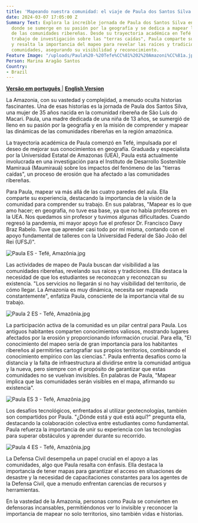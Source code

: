```yaml
---
title: 'Mapeando nuestra comunidad: el viaje de Paula dos Santos Silva en la Amazonía'
date: 2024-03-07 17:05:00 Z
Summary Text: Explora la increíble jornada de Paula dos Santos Silva en la Amazonía,
  donde se sumerge en su pasión por la geografía y se dedica a mapear las dinámicas
  de las comunidades ribereñas. Desde su trayectoria académica en Tefé hasta su actual
  trabajo de investigación sobre las "terras caídas", Paula comparte su experiencia
  y resalta la importancia del mapeo para revelar las raíces y tradiciones de estas
  comunidades, asegurando su visibilidad y reconocimiento.
Feature Image: "/uploads/Paula%20-%20Tefe%CC%81%202%20Amazoni%CC%81a.jpg"
Person: Marina Aragão Santos
Country:
- Brazil
---
```


[**Versão em português**
](https://www.hotosm.org/updates/mapeando-nossa-comunidade-a-jornada-de-paula-dos-santos-silva-na-amazonia/) | [**English Version**](https://www.hotosm.org/updates/mapping-our-community-paula-dos-santos-silvas-journey-in-the-amazon/)

La Amazonia, con su vastedad y complejidad, a menudo oculta historias fascinantes. Una de esas historias es la jornada de Paula dos Santos Silva, una mujer de 35 años nacida en la comunidad ribereña de São Luís do Macari. Paula, una madre dedicada de una niña de 13 años, se sumergió de lleno en su pasión por la geografía y en la misión de comprender y mapear las dinámicas de las comunidades ribereñas en la región amazónica.

La trayectoria académica de Paula comenzó en Tefé, impulsada por el deseo de mejorar sus conocimientos en geografía. Graduada y especialista por la Universidad Estatal de Amazonas (UEA), Paula está actualmente involucrada en una investigación para el Instituto de Desarrollo Sostenible Mamirauá (Maumirauá) sobre los impactos del fenómeno de las "tierras caídas", un proceso de erosión que ha afectado a las comunidades ribereñas.

Para Paula, mapear va más allá de las cuatro paredes del aula. Ella comparte su experiencia, destacando la importancia de la visión de la comunidad para comprender su trabajo. En sus palabras, "Mapear es lo que amo hacer; en geografía, no tuve esa base, ya que no había profesores en la UEA. Nos quedamos sin profesor y tuvimos algunas dificultades. Cuando regresó la pandemia, mi mayor apoyo fue el profesor Dr. Francisco Davy Braz Rabelo. Tuve que aprender casi todo por mí misma, contando con el apoyo fundamental de talleres con la Universidad Federal de São João del Rei (UFSJ)".

![Paula ES - Tefé, Amazônia.jpg](/uploads/Paula%20ES%20-%20Tefe%CC%81,%20Amazo%CC%82nia.jpg)

Las actividades de mapeo de Paula buscan dar visibilidad a las comunidades ribereñas, revelando sus raíces y tradiciones. Ella destaca la necesidad de que los estudiantes se reconozcan y reconozcan su existencia. "Los servicios no llegarán si no hay visibilidad del territorio, de cómo llegar. La Amazonia es muy dinámica, necesita ser mapeada constantemente", enfatiza Paula, consciente de la importancia vital de su trabajo.

![Paula 2 ES - Tefé, Amazônia.jpg](/uploads/Paula%202%20ES%20-%20Tefe%CC%81,%20Amazo%CC%82nia.jpg)

La participación activa de la comunidad es un pilar central para Paula. Los antiguos habitantes comparten conocimientos valiosos, mostrando lugares afectados por la erosión y proporcionando información crucial. Para ella, "El conocimiento del mapeo sería de gran importancia para los habitantes ribereños al permitirles cartografiar sus propios territorios, combinando el conocimiento empírico con las ciencias.". Paula enfrenta desafíos como la distancia y la falta de infraestructura al dividirse entre la comunidad antigua y la nueva, pero siempre con el propósito de garantizar que estas comunidades no se vuelvan invisibles. En palabras de Paula, "Mapear implica que las comunidades serán visibles en el mapa, afirmando su existencia".

![Paula ES 3 - Tefé, Amazônia.jpg](/uploads/Paula%20ES%203%20-%20Tefe%CC%81,%20Amazo%CC%82nia.jpg)

Los desafíos tecnológicos, enfrentados al utilizar geotecnologías, también son compartidos por Paula. "¿Dónde está y qué está aquí?" pregunta ella, destacando la colaboración colectiva entre estudiantes como fundamental. Paula refuerza la importancia de unir su experiencia con las tecnologías para superar obstáculos y aprender durante su recorrido.

![Paula 4 ES - Tefé, Amazônia.jpg](/uploads/Paula%204%20ES%20-%20Tefe%CC%81,%20Amazo%CC%82nia.jpg)

La Defensa Civil desempeña un papel crucial en el apoyo a las comunidades, algo que Paula resalta con énfasis. Ella destaca la importancia de tener mapas para garantizar el acceso en situaciones de desastre y la necesidad de capacitaciones constantes para los agentes de la Defensa Civil, que a menudo enfrentan carencias de recursos y herramientas.

En la vastedad de la Amazonia, personas como Paula se convierten en defensoras incansables, permitiéndonos ver lo invisible y reconocer la importancia de mapear no solo territorios, sino también vidas e historias.